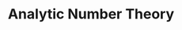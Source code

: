 ---
title: Analytic Number Theory
class_code: MAT 415
semester_name: Fall 2025
semester_order: 8
order: 2
downloads:
  - label: MAT 415 Notes
    url: /downloads/MAT%20415%20Notes.pdf
---